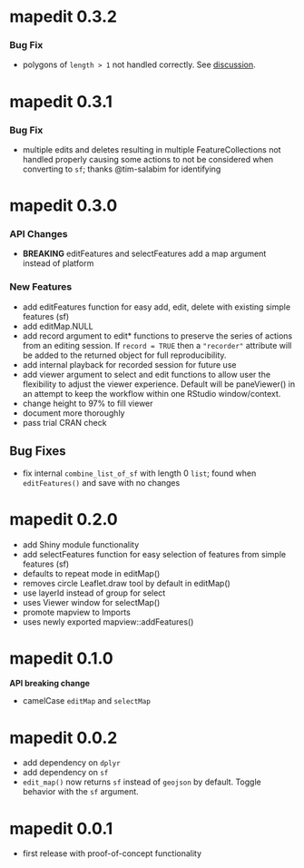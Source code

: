 # mapedit 0.3.2

### Bug Fix

* polygons of `length > 1` not handled correctly.  See [discussion](https://github.com/r-spatial/mapedit/issues/48).

# mapedit 0.3.1

### Bug Fix

* multiple edits and deletes resulting in multiple FeatureCollections not handled properly causing some actions to not be considered when converting to `sf`; thanks @tim-salabim for identifying

# mapedit 0.3.0

### API Changes

* **BREAKING** editFeatures and selectFeatures add a map argument
instead of platform

### New Features

* add editFeatures function for easy add, edit, delete with existing simple features (sf)
* add editMap.NULL
* add record argument to edit* functions to preserve the series
of actions from an editing session.  If `record = TRUE` then a `"recorder"` attribute will be added to the returned object for
full reproducibility.
* add internal playback for recorded session for future use
* add viewer argument to select and edit functions to allow
user the flexibility to adjust the viewer experience.  Default
will be paneViewer() in an attempt to keep the workflow
within one RStudio window/context.
* change height to 97% to fill viewer
* document more thoroughly
* pass trial CRAN check

## Bug Fixes

* fix internal `combine_list_of_sf` with length 0 `list`; found when `editFeatures()` and save with no changes

# mapedit 0.2.0

* add Shiny module functionality
* add selectFeatures function for easy selection of features from simple features (sf)
* defaults to repeat mode in editMap()
* removes circle Leaflet.draw tool by default in editMap()
* use layerId instead of group for select
* uses Viewer window for selectMap()
* promote mapview to Imports
* uses newly exported mapview::addFeatures()


# mapedit 0.1.0

**API breaking change**

* camelCase `editMap` and `selectMap`

# mapedit 0.0.2

* add dependency on `dplyr`
* add dependency on `sf`
* `edit_map()` now returns `sf` instead of `geojson` by default.  Toggle
    behavior with the `sf` argument.

# mapedit 0.0.1

* first release with proof-of-concept functionality
